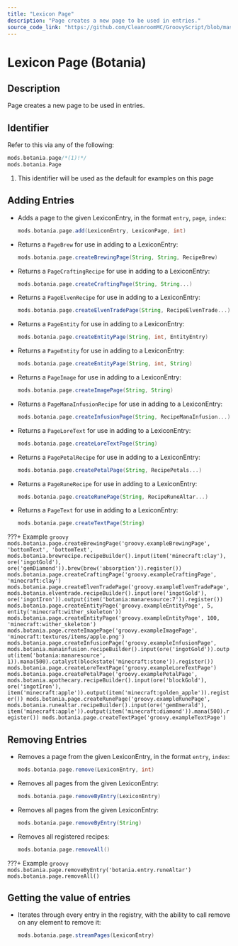 ```yaml
---
title: "Lexicon Page"
description: "Page creates a new page to be used in entries."
source_code_link: "https://github.com/CleanroomMC/GroovyScript/blob/master/src/main/java/com/cleanroommc/groovyscript/compat/mods/botania/Lexicon.java"
---
```


# Lexicon Page (Botania)

## Description

Page creates a new page to be used in entries.

## Identifier

Refer to this via any of the following:

```groovy hl_lines="1"
mods.botania.page/*(1)!*/
mods.botania.Page
```

1. This identifier will be used as the default for examples on this page

## Adding Entries

- Adds a page to the given LexiconEntry, in the format `entry`, `page`, `index`:

    ```groovy
    mods.botania.page.add(LexiconEntry, LexiconPage, int)
    ```

- Returns a `PageBrew` for use in adding to a LexiconEntry:

    ```groovy
    mods.botania.page.createBrewingPage(String, String, RecipeBrew)
    ```

- Returns a `PageCraftingRecipe` for use in adding to a LexiconEntry:

    ```groovy
    mods.botania.page.createCraftingPage(String, String...)
    ```

- Returns a `PageElvenRecipe` for use in adding to a LexiconEntry:

    ```groovy
    mods.botania.page.createElvenTradePage(String, RecipeElvenTrade...)
    ```

- Returns a `PageEntity` for use in adding to a LexiconEntry:

    ```groovy
    mods.botania.page.createEntityPage(String, int, EntityEntry)
    ```

- Returns a `PageEntity` for use in adding to a LexiconEntry:

    ```groovy
    mods.botania.page.createEntityPage(String, int, String)
    ```

- Returns a `PageImage` for use in adding to a LexiconEntry:

    ```groovy
    mods.botania.page.createImagePage(String, String)
    ```

- Returns a `PageManaInfusionRecipe` for use in adding to a LexiconEntry:

    ```groovy
    mods.botania.page.createInfusionPage(String, RecipeManaInfusion...)
    ```

- Returns a `PageLoreText` for use in adding to a LexiconEntry:

    ```groovy
    mods.botania.page.createLoreTextPage(String)
    ```

- Returns a `PagePetalRecipe` for use in adding to a LexiconEntry:

    ```groovy
    mods.botania.page.createPetalPage(String, RecipePetals...)
    ```

- Returns a `PageRuneRecipe` for use in adding to a LexiconEntry:

    ```groovy
    mods.botania.page.createRunePage(String, RecipeRuneAltar...)
    ```

- Returns a `PageText` for use in adding to a LexiconEntry:

    ```groovy
    mods.botania.page.createTextPage(String)
    ```

???+ Example
    ```groovy
    mods.botania.page.createBrewingPage('groovy.exampleBrewingPage', 'bottomText', 'bottomText', mods.botania.brewrecipe.recipeBuilder().input(item('minecraft:clay'), ore('ingotGold'), ore('gemDiamond')).brew(brew('absorption')).register())
    mods.botania.page.createCraftingPage('groovy.exampleCraftingPage', 'minecraft:clay')
    mods.botania.page.createElvenTradePage('groovy.exampleElvenTradePage', mods.botania.elventrade.recipeBuilder().input(ore('ingotGold'), ore('ingotIron')).output(item('botania:manaresource:7')).register())
    mods.botania.page.createEntityPage('groovy.exampleEntityPage', 5, entity('minecraft:wither_skeleton'))
    mods.botania.page.createEntityPage('groovy.exampleEntityPage', 100, 'minecraft:wither_skeleton')
    mods.botania.page.createImagePage('groovy.exampleImagePage', 'minecraft:textures/items/apple.png')
    mods.botania.page.createInfusionPage('groovy.exampleInfusionPage', mods.botania.manainfusion.recipeBuilder().input(ore('ingotGold')).output(item('botania:manaresource', 1)).mana(500).catalyst(blockstate('minecraft:stone')).register())
    mods.botania.page.createLoreTextPage('groovy.exampleLoreTextPage')
    mods.botania.page.createPetalPage('groovy.examplePetalPage', mods.botania.apothecary.recipeBuilder().input(ore('blockGold'), ore('ingotIron'), item('minecraft:apple')).output(item('minecraft:golden_apple')).register())
    mods.botania.page.createRunePage('groovy.exampleRunePage', mods.botania.runealtar.recipeBuilder().input(ore('gemEmerald'), item('minecraft:apple')).output(item('minecraft:diamond')).mana(500).register())
    mods.botania.page.createTextPage('groovy.exampleTextPage')
    ```

## Removing Entries

- Removes a page from the given LexiconEntry, in the format `entry`, `index`:

    ```groovy
    mods.botania.page.remove(LexiconEntry, int)
    ```

- Removes all pages from the given LexiconEntry:

    ```groovy
    mods.botania.page.removeByEntry(LexiconEntry)
    ```

- Removes all pages from the given LexiconEntry:

    ```groovy
    mods.botania.page.removeByEntry(String)
    ```

- Removes all registered recipes:

    ```groovy
    mods.botania.page.removeAll()
    ```

???+ Example
    ```groovy
    mods.botania.page.removeByEntry('botania.entry.runeAltar')
    mods.botania.page.removeAll()
    ```

## Getting the value of entries

- Iterates through every entry in the registry, with the ability to call remove on any element to remove it:

    ```groovy
    mods.botania.page.streamPages(LexiconEntry)
    ```
